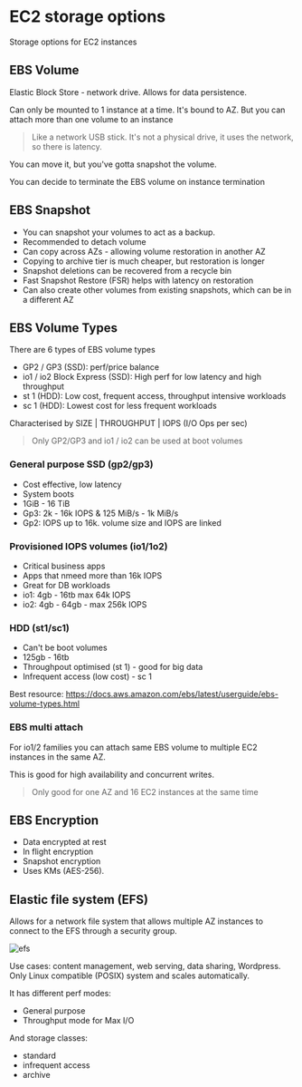 # EC2 storage options

Storage options for EC2 instances 

## EBS Volume

Elastic Block Store - network drive. Allows for data persistence.

Can only be mounted to 1 instance at a time. It's bound to AZ. But you can attach more than one volume to an instance

> Like a network USB stick. It's not a physical drive, it uses the network, so there is latency. 

You can move it, but you've gotta snapshot the volume.

You can decide to terminate the EBS volume on instance termination

## EBS Snapshot

- You can snapshot your volumes to act as a backup.  
- Recommended to detach volume
- Can copy across AZs - allowing volume restoration in another AZ
- Copying to archive tier is much cheaper, but restoration is longer
- Snapshot deletions can be recovered from a recycle bin
- Fast Snapshot Restore (FSR) helps with latency on restoration
- Can also create other volumes from existing snapshots, which can be in a different AZ

## EBS Volume Types

There are 6 types of EBS volume types

- GP2 / GP3 (SSD): perf/price balance
- io1 / io2 Block Express (SSD): High perf for low latency and high throughput
- st 1 (HDD): Low cost, frequent access, throughput intensive workloads
- sc 1 (HDD): Lowest cost for less frequent workloads

Characterised by SIZE | THROUGHPUT | IOPS (I/O Ops per sec)

> Only GP2/GP3 and io1 / io2 can be used at boot volumes

### General purpose SSD (gp2/gp3)

- Cost effective, low latency
- System boots
- 1GiB - 16 TiB
- Gp3: 2k - 16k IOPS & 125 MiB/s - 1k MiB/s 
- Gp2: IOPS up to 16k. volume size and IOPS are linked 

### Provisioned IOPS volumes (io1/1o2)

- Critical business apps
- Apps that nmeed more than 16k IOPS
- Great for DB workloads
- io1: 4gb - 16tb max 64k IOPS
- io2: 4gb - 64gb - max 256k IOPS

### HDD (st1/sc1)

- Can't be boot volumes
- 125gb - 16tb
- Throughpout optimised (st 1) - good for big data
- Infrequent access (low cost) - sc 1

Best resource: https://docs.aws.amazon.com/ebs/latest/userguide/ebs-volume-types.html

### EBS multi attach

For io1/2 families you can attach same EBS volume to multiple EC2 instances in the same AZ.

This is good for high availability and concurrent writes. 

> Only good for one AZ and 16 EC2 instances at the same time

## EBS Encryption

- Data encrypted at rest
- In flight encryption
- Snapshot encryption
- Uses KMs (AES-256). 

## Elastic file system (EFS)

Allows for a network file system that allows multiple AZ instances to connect to the EFS through a security group.

![efs](assets/efs.png)

Use cases: content management, web serving, data sharing, Wordpress. Only Linux compatible (POSIX) system and scales automatically. 

It has different perf modes:

- General purpose
- Throughput mode for Max I/O

And storage classes:

- standard
- infrequent access
- archive

